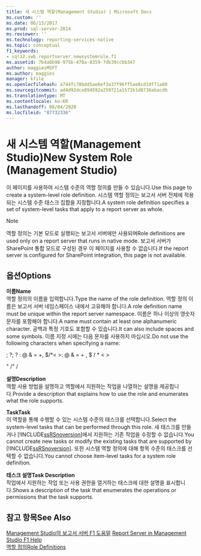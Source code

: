 ```yaml
---
title: 새 시스템 역할(Management Studio) | Microsoft Docs
ms.custom: ''
ms.date: 06/13/2017
ms.prod: sql-server-2014
ms.reviewer: ''
ms.technology: reporting-services-native
ms.topic: conceptual
f1_keywords:
- sql12.swb.reportserver.newsystemrole.f1
ms.assetid: 7b4a0b98-975b-478a-8359-7db39ccbb347
author: maggiesMSFT
ms.author: maggies
manager: kfile
ms.openlocfilehash: a744fc78bdd5ae6ef3a37f96ff5ae8cd10f71a80
ms.sourcegitcommit: ad4d92dce894592a259721a1571b1d8736abacdb
ms.translationtype: MT
ms.contentlocale: ko-KR
ms.lasthandoff: 08/04/2020
ms.locfileid: "87732336"
---
```

# <a name="new-system-role-management-studio"></a><span data-ttu-id="696ba-102">새 시스템 역할(Management Studio)</span><span class="sxs-lookup"><span data-stu-id="696ba-102">New System Role (Management Studio)</span></span>
  <span data-ttu-id="696ba-103">이 페이지를 사용하여 시스템 수준의 역할 정의를 만들 수 있습니다.</span><span class="sxs-lookup"><span data-stu-id="696ba-103">Use this page to create a system-level role definition.</span></span> <span data-ttu-id="696ba-104">시스템 역할 정의는 보고서 서버 전체에 적용되는 시스템 수준 태스크 집합을 지정합니다.</span><span class="sxs-lookup"><span data-stu-id="696ba-104">A system role definition specifies a set of system-level tasks that apply to a report server as whole.</span></span>  
  
> [!NOTE]  
>  <span data-ttu-id="696ba-105">역할 정의는 기본 모드로 실행되는 보고서 서버에만 사용되며</span><span class="sxs-lookup"><span data-stu-id="696ba-105">Role definitions are used only on a report server that runs in native mode.</span></span> <span data-ttu-id="696ba-106">보고서 서버가 SharePoint 통합 모드로 구성된 경우 이 페이지를 사용할 수 없습니다.</span><span class="sxs-lookup"><span data-stu-id="696ba-106">If the report server is configured for SharePoint integration, this page is not available.</span></span>  
  
## <a name="options"></a><span data-ttu-id="696ba-107">옵션</span><span class="sxs-lookup"><span data-stu-id="696ba-107">Options</span></span>  
 <span data-ttu-id="696ba-108">**이름**</span><span class="sxs-lookup"><span data-stu-id="696ba-108">**Name**</span></span>  
 <span data-ttu-id="696ba-109">역할 정의의 이름을 입력합니다.</span><span class="sxs-lookup"><span data-stu-id="696ba-109">Type the name of the role definition.</span></span> <span data-ttu-id="696ba-110">역할 정의 이름은 보고서 서버 네임스페이스 내에서 고유해야 합니다.</span><span class="sxs-lookup"><span data-stu-id="696ba-110">A role definition name must be unique within the report server namespace.</span></span> <span data-ttu-id="696ba-111">이름은 하나 이상의 영숫자 문자를 포함해야 합니다.</span><span class="sxs-lookup"><span data-stu-id="696ba-111">A name must contain at least one alphanumeric character.</span></span> <span data-ttu-id="696ba-112">공백과 특정 기호도 포함할 수 있습니다.</span><span class="sxs-lookup"><span data-stu-id="696ba-112">It can also include spaces and some symbols.</span></span> <span data-ttu-id="696ba-113">이름 지정 시에는 다음 문자를 사용하지 마십시오.</span><span class="sxs-lookup"><span data-stu-id="696ba-113">Do not use the following characters when specifying a name:</span></span>  
  
 <span data-ttu-id="696ba-114">; ?</span><span class="sxs-lookup"><span data-stu-id="696ba-114">; ?</span></span> <span data-ttu-id="696ba-115">: \@ & = +, $/\*\< ></span><span class="sxs-lookup"><span data-stu-id="696ba-115">: \@ & = + , $ / \* \< ></span></span>  
  
 <span data-ttu-id="696ba-116">" /</span><span class="sxs-lookup"><span data-stu-id="696ba-116">" /</span></span>  
  
 <span data-ttu-id="696ba-117">**설명**</span><span class="sxs-lookup"><span data-stu-id="696ba-117">**Description**</span></span>  
 <span data-ttu-id="696ba-118">역할 사용 방법을 설명하고 역할에서 지원하는 작업을 나열하는 설명을 제공합니다.</span><span class="sxs-lookup"><span data-stu-id="696ba-118">Provide a description that explains how to use the role and enumerates what the role supports.</span></span>  
  
 <span data-ttu-id="696ba-119">**Task**</span><span class="sxs-lookup"><span data-stu-id="696ba-119">**Task**</span></span>  
 <span data-ttu-id="696ba-120">이 역할을 통해 수행할 수 있는 시스템 수준의 태스크를 선택합니다.</span><span class="sxs-lookup"><span data-stu-id="696ba-120">Select the system-level tasks that can be performed through this role.</span></span> <span data-ttu-id="696ba-121">새 태스크를 만들거나 [!INCLUDE[ssRSnoversion](../../includes/ssrsnoversion-md.md)]에서 지원하는 기존 작업을 수정할 수 없습니다.</span><span class="sxs-lookup"><span data-stu-id="696ba-121">You cannot create new tasks or modify the existing tasks that are supported by [!INCLUDE[ssRSnoversion](../../includes/ssrsnoversion-md.md)].</span></span> <span data-ttu-id="696ba-122">또한 시스템 역할 정의에 대해 항목 수준의 태스크를 선택할 수 없습니다.</span><span class="sxs-lookup"><span data-stu-id="696ba-122">You cannot choose item-level tasks for a system role definition.</span></span>  
  
 <span data-ttu-id="696ba-123">**태스크 설명**</span><span class="sxs-lookup"><span data-stu-id="696ba-123">**Task Description**</span></span>  
 <span data-ttu-id="696ba-124">작업에서 지원하는 작업 또는 사용 권한을 열거하는 태스크에 대한 설명을 표시합니다.</span><span class="sxs-lookup"><span data-stu-id="696ba-124">Shows a description of the task that enumerates the operations or permissions that the task supports.</span></span>  
  
## <a name="see-also"></a><span data-ttu-id="696ba-125">참고 항목</span><span class="sxs-lookup"><span data-stu-id="696ba-125">See Also</span></span>  
 <span data-ttu-id="696ba-126">[Management Studio의 보고서 서버 F1 도움말](report-server-in-management-studio-f1-help.md) </span><span class="sxs-lookup"><span data-stu-id="696ba-126">[Report Server in Management Studio F1 Help](report-server-in-management-studio-f1-help.md) </span></span>  
 [<span data-ttu-id="696ba-127">역할 정의</span><span class="sxs-lookup"><span data-stu-id="696ba-127">Role Definitions</span></span>](../security/role-definitions.md)  
  
  
